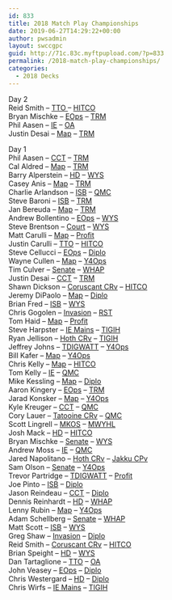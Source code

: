 ```yaml
---
id: 833
title: 2018 Match Play Championships
date: 2019-06-27T14:29:22+00:00
author: pwsadmin
layout: swccgpc
guid: http://71c.83c.myftpupload.com/?p=833
permalink: /2018-match-play-championships/
categories:
  - 2018 Decks
---
```

Day 2  
Reid Smith – <a rel="noreferrer noopener" aria-label="TTO  (opens in a new tab)" href="https://www.starwarsccg.org/2018-mpc-day-2-reid-smith-tto/" target="_blank">TTO </a>– <a rel="noreferrer noopener" aria-label="HITCO (opens in a new tab)" href="https://www.starwarsccg.org/2018-mpc-day-2-reid-smith-hitco/" target="_blank">HITCO</a>  
Bryan Mischke – [EOps](https://www.starwarsccg.org/2018-mpc-day-2-bryan-mischke-eops/) – [TRM](https://www.starwarsccg.org/2018-mpc-day-2-bryan-mischke-trm/)  
Phil Aasen – [IE](https://www.starwarsccg.org/2018-mpc-day-2-phil-aasen-ie/) – [OA](https://www.starwarsccg.org/2018-mpc-day-2-phil-aasen-oa/)  
Justin Desai – [Map](https://www.starwarsccg.org/2018-mpc-day-2-justin-desai-map/) – [TRM](https://www.starwarsccg.org/2018-mpc-day-2-justin-desai-trm/)

Day 1  
Phil Aasen – [CCT](https://www.starwarsccg.org/2018-mpc-day-1-phil-aasen-cct/) – [TRM](https://www.starwarsccg.org/2018-mpc-day-1-phil-aasen-trm/)  
Cal Aldred – [Map](https://www.starwarsccg.org/2018-mpc-day-1-cal-aldred-map/) – [TRM](https://www.starwarsccg.org/2018-mpc-day-1-cal-aldred-trm/)  
Barry Alperstein – [HD](https://www.starwarsccg.org/2018-mpc-day-1-barry-alperstein-hd/) – [WYS](https://www.starwarsccg.org/2018-worlds-barry-alperstein-wys/)  
Casey Anis – [Map](https://www.starwarsccg.org/2018-mpc-day-1-casey-anis-map/) – [TRM](https://www.starwarsccg.org/2018-mpc-day-1-casey-anis-trm/)  
Charlie Arlandson – [ISB](https://www.starwarsccg.org/2018-mpc-day-1-charlie-arlandson-isb/) – [QMC](https://www.starwarsccg.org/2018-mpc-day-1-charlie-arlandson-qmc/)  
Steve Baroni – [ISB](https://www.starwarsccg.org/2018-mpc-day-1-steve-baroni-isb/) – [TRM](https://www.starwarsccg.org/2018-mpc-day-1-steve-baroni-trm/)  
Jan Bereuda – [Map](https://www.starwarsccg.org/2018-mpc-day-1-jan-berueda-map/) – [TRM](https://www.starwarsccg.org/2018-mpc-day-1-jan-berueda-trm/)  
Andrew Bollentino – [EOps](https://www.starwarsccg.org/2018-mpc-day-1-andrew-bollentino-eops/) – [WYS](https://www.starwarsccg.org/2018-mpc-day-1-andrew-bollentino-wys/)  
Steve Brentson – [Court](https://www.starwarsccg.org/2018-mpc-day-1-steve-brenston-court/) – [WYS](https://www.starwarsccg.org/2018-mpc-day-1-steve-brenston-wys/)  
Matt Carulli – [Map](https://www.starwarsccg.org/2018-mpc-day-1-matt-carulli-map/) – [Profit](https://www.starwarsccg.org/2018-mpc-day-1-matt-carulli-profit/)  
Justin Carulli – [TTO](https://www.starwarsccg.org/2018-mpc-day-1-justin-carulli-tto/) – [HITCO](https://www.starwarsccg.org/2018-mpc-day-1-justin-carulli-hitco/)  
Steve Cellucci – [EOps](https://www.starwarsccg.org/2018-mpc-day-1-steve-cellucci-eops/) – [Diplo](https://www.starwarsccg.org/2018-mpc-day-1-steve-cellucci-diplo/)  
Wayne Cullen – [Map](https://www.starwarsccg.org/2018-mpc-day-1-wayne-cullen-map/) – [Y4Ops](https://www.starwarsccg.org/2018-mpc-day-1-wayne-cullen-y4ops/)  
Tim Culver – [Senate](https://www.starwarsccg.org/2018-mpc-day-1-tim-culver-senate/) – [WHAP](https://www.starwarsccg.org/2018-mpc-day-1-tim-culver-whap/)  
Justin Desai – [CCT](https://www.starwarsccg.org/2018-mpc-day-1-justin-desai-cct/) – [TRM](https://www.starwarsccg.org/2018-mpc-day-1-justin-desai-trm/)  
Shawn Dickson – [Coruscant CRv](https://www.starwarsccg.org/2018-mpc-day-1-shawn-dickson-coruscant-crv/) – [HITCO](https://www.starwarsccg.org/2018-mpc-day-1-shawn-dickson-hitco/)  
Jeremy DiPaolo – [Map](https://www.starwarsccg.org/2018-mpc-day-1-jeremy-dipaolo-map/) – [Diplo](https://www.starwarsccg.org/2018-mpc-day-1-jeremy-dipaolo-diplo/)  
Brian Fred – [ISB](https://www.starwarsccg.org/2018-mpc-day-1-brian-fred-isb/) – [WYS](https://www.starwarsccg.org/2018-mpc-day-1-brian-fred-wys/)  
Chris Gogolen – [Invasion](https://www.starwarsccg.org/2018-mpc-day-1-chris-gogolen-invasion/) – [RST](https://www.starwarsccg.org/2018-mpc-day-1-chris-gogolen-rst/)  
Tom Haid – [Map](https://www.starwarsccg.org/2018-mpc-day-1-tom-haid-map/) – [Profit](https://www.starwarsccg.org/2018-mpc-day-1-tom-haid-profit/)  
Steve Harpster – [IE Mains](https://www.starwarsccg.org/2018-mpc-day-1-steve-harpster-ie-mains/) – [TIGIH](https://www.starwarsccg.org/2018-mpc-day-1-steve-harpster-tigih/)  
Ryan Jellison – [Hoth CRv](https://www.starwarsccg.org/2018-mpc-day-1-ryan-jellison-hoth-crv/) – [TIGIH](https://www.starwarsccg.org/2018-mpc-day-1-ryan-jellison-tigih/)  
Jeffrey Johns – [TDIGWATT](https://www.starwarsccg.org/2018-mpc-day-1-jeffrey-johns-tdigwatt/) – [Y4Ops](https://www.starwarsccg.org/2018-mpc-day-1-jeffrey-johns-y4ops/)  
Bill Kafer – [Map](https://www.starwarsccg.org/2018-mpc-day-1-bill-kafer-map/) – [Y4Ops](https://www.starwarsccg.org/2018-mpc-day-1-bill-kafer-y4ops/)  
Chris Kelly – [Map](https://www.starwarsccg.org/2018-mpc-day-1-chris-kelly-map/) – [HITCO](https://www.starwarsccg.org/2018-mpc-day-1-chris-kelly-hitco/)  
Tom Kelly – [IE](https://www.starwarsccg.org/2018-mpc-day-1-tom-kelly-ie/) – [QMC](https://www.starwarsccg.org/2018-mpc-day-1-tom-kelly-qmc/)  
Mike Kessling – [Map](https://www.starwarsccg.org/2018-mpc-day-1-mike-kessling-map/) – [Diplo](https://www.starwarsccg.org/2018-mpc-day-1-mike-kessling-diplo/)  
Aaron Kingery – [EOps](https://www.starwarsccg.org/2018-mpc-day-1-aaron-kingery-eops/) – [TRM](https://www.starwarsccg.org/2018-mpc-day-1-aaron-kingery-trm/)  
Jarad Konsker – <a rel="noreferrer noopener" aria-label="Map  (opens in a new tab)" href="https://www.starwarsccg.org/2018-mpc-day-1-jarad-konsker-map/" target="_blank">Map</a> – <a rel="noreferrer noopener" aria-label="Y4Ops (opens in a new tab)" href="https://www.starwarsccg.org/2018-mpc-day-1-jarad-konsker-y4ops/" target="_blank">Y4Ops</a>  
Kyle Kreuger – <a rel="noreferrer noopener" aria-label="CCT (opens in a new tab)" href="https://www.starwarsccg.org/2018-mpc-day-1-kyle-kreuger-cct/" target="_blank">CCT</a> – <a rel="noreferrer noopener" aria-label="QMC (opens in a new tab)" href="https://www.starwarsccg.org/2018-egp-kyle-krueger-qmc/" target="_blank">QMC</a>  
Cory Lauer – <a rel="noreferrer noopener" aria-label="Tatooine CRv (opens in a new tab)" href="https://www.starwarsccg.org/2018-mpc-day-1-cory-lauer-tatooine-crv/" target="_blank">Tatooine CRv</a> – <a rel="noreferrer noopener" aria-label="QMC (opens in a new tab)" href="https://www.starwarsccg.org/2018-mpc-day-1-cory-lauer-qmc/" target="_blank">QMC</a>  
Scott Lingrell – <a rel="noreferrer noopener" aria-label="MKOS (opens in a new tab)" href="https://www.starwarsccg.org/2018-mpc-day-1-scott-lingrell-mkos/" target="_blank">MKOS</a> – <a rel="noreferrer noopener" aria-label="MWYHL (opens in a new tab)" href="https://www.starwarsccg.org/2018-mpc-day-1-scott-lingrell-mwyhl/" target="_blank">MWYHL</a>  
Josh Mack – <a rel="noreferrer noopener" aria-label="HD (opens in a new tab)" href="https://www.starwarsccg.org/2018-mpc-day-1-josh-mack-hunt-down/" target="_blank">HD</a> – <a rel="noreferrer noopener" aria-label="HITCO (opens in a new tab)" href="https://www.starwarsccg.org/2018-mpc-day-1-josh-mack-hitco/" target="_blank">HITCO</a>  
Bryan Mischke – [Senate](https://www.starwarsccg.org/2018-mpc-day-1-brian-mischke-senate/) – [WYS](https://www.starwarsccg.org/2018-mpc-day-1-brian-mischke-wys/)  
Andrew Moss – <a rel="noreferrer noopener" aria-label="IE (opens in a new tab)" href="https://www.starwarsccg.org/2018-mpc-day-1-andrew-moss-ie/" target="_blank">IE</a> – <a rel="noreferrer noopener" aria-label="QMC (opens in a new tab)" href="https://www.starwarsccg.org/2018-mpc-day-1-andrew-moss-qmc/" target="_blank">QMC</a>  
Jared Napolitano – <a rel="noreferrer noopener" aria-label="Hoth CRv (opens in a new tab)" href="https://www.starwarsccg.org/2018-mpc-day-1-jared-napolitano-hoth-crv/" target="_blank">Hoth CRv</a> – <a rel="noreferrer noopener" aria-label="Jakku CPv (opens in a new tab)" href="https://www.starwarsccg.org/2018-mpc-day-1-jared-napolitano-jakku-cpv/" target="_blank">Jakku CPv</a>  
Sam Olson – <a rel="noreferrer noopener" aria-label="Senate (opens in a new tab)" href="https://www.starwarsccg.org/2018-mpc-day-1-sam-olson-senate/" target="_blank">Senate</a> – <a rel="noreferrer noopener" aria-label="Y4Ops (opens in a new tab)" href="https://www.starwarsccg.org/2018-mpc-day-1-sam-olson-y4ops/" target="_blank">Y4Ops</a>  
Trevor Partridge – <a rel="noreferrer noopener" aria-label="TDIGWATT (opens in a new tab)" href="https://www.starwarsccg.org/2018-mpc-day-1-trevor-partridge-tdigwatt/" target="_blank">TDIGWATT</a> – <a rel="noreferrer noopener" aria-label="Profit (opens in a new tab)" href="https://www.starwarsccg.org/2018-mpc-day-1-trevor-partridge-profit/" target="_blank">Profit</a>  
Joe Pinto – <a rel="noreferrer noopener" aria-label="ISB (opens in a new tab)" href="https://www.starwarsccg.org/2018-mpc-day-1-joe-pinto-isb/" target="_blank">ISB</a> – <a rel="noreferrer noopener" aria-label="Diplo (opens in a new tab)" href="https://www.starwarsccg.org/2018-mpc-day-1-joe-pinto-diplo/" target="_blank">Diplo</a>  
Jason Reindeau – <a rel="noreferrer noopener" aria-label="CCT (opens in a new tab)" href="https://www.starwarsccg.org/2018-mpc-day-1-jason-reindeau-cct/" target="_blank">CCT</a> – <a rel="noreferrer noopener" aria-label="Diplo (opens in a new tab)" href="https://www.starwarsccg.org/2018-mpc-day-1-jason-reindeau-diplo/" target="_blank">Diplo</a>  
Dennis Reinhardt – <a rel="noreferrer noopener" aria-label="HD (opens in a new tab)" href="https://www.starwarsccg.org/2018-mpc-day-1-dennis-reinhardt-hd/" target="_blank">HD</a> – <a rel="noreferrer noopener" aria-label="WHAP (opens in a new tab)" href="https://www.starwarsccg.org/2018-mpc-day-1-dennis-reinhardt-whap/" target="_blank">WHAP</a>  
Lenny Rubin – <a rel="noreferrer noopener" aria-label="Map (opens in a new tab)" href="https://www.starwarsccg.org/2018-mpc-day-1-lenny-rubin-map/" target="_blank">Map</a> – <a rel="noreferrer noopener" aria-label="Y4Ops (opens in a new tab)" href="https://www.starwarsccg.org/2018-mpc-day-1-lenny-rubin-y4ops/" target="_blank">Y4Ops</a>  
Adam Schellberg – <a rel="noreferrer noopener" aria-label="Senate (opens in a new tab)" href="https://www.starwarsccg.org/2018-mpc-day-1-adam-schellberg-senate/" target="_blank">Senate</a> – <a rel="noreferrer noopener" aria-label="WHAP (opens in a new tab)" href="https://www.starwarsccg.org/2018-mpc-day-1-adam-schellberg-whap/" target="_blank">WHAP</a>  
Matt Scott – <a rel="noreferrer noopener" aria-label="ISB (opens in a new tab)" href="https://www.starwarsccg.org/2018-mpc-day-1-matt-scott-isb/" target="_blank">ISB</a> – <a rel="noreferrer noopener" aria-label="WYS (opens in a new tab)" href="https://www.starwarsccg.org/2018-mpc-day-1-matt-scott-wys/" target="_blank">WYS</a>  
Greg Shaw – <a rel="noreferrer noopener" aria-label="Invasion (opens in a new tab)" href="https://www.starwarsccg.org/2018-mpc-day-1-greg-shaw-invasion/" target="_blank">Invasion</a> – <a rel="noreferrer noopener" aria-label="Diplo (opens in a new tab)" href="https://www.starwarsccg.org/2018-mpc-day-1-greg-shaw-diplo/" target="_blank">Diplo</a>  
Reid Smith – <a rel="noreferrer noopener" aria-label="Coruscant CRv (opens in a new tab)" href="https://www.starwarsccg.org/2018-mpc-day-1-reid-smith-coruscant-crv/" target="_blank">Coruscant CRv</a> – <a rel="noreferrer noopener" aria-label="HITCO (opens in a new tab)" href="https://www.starwarsccg.org/2018-mpc-day-1-reid-smith-hitco/" target="_blank">HITCO</a>  
Brian Speight – <a href="https://www.starwarsccg.org/2018-mpc-day-1-brian-speight-hd/" target="_blank" rel="noreferrer noopener" aria-label="HD (opens in a new tab)">HD</a> – <a href="https://www.starwarsccg.org/2018-mpc-day-1-brian-speight-wys/" target="_blank" rel="noreferrer noopener" aria-label="WYS (opens in a new tab)">WYS</a>  
Dan Tartaglione – <a href="https://www.starwarsccg.org/2018-mpc-day-1-dan-tartaglione-tto/" target="_blank" rel="noreferrer noopener" aria-label="TTO (opens in a new tab)">TTO</a> – <a href="https://www.starwarsccg.org/2018-mpc-day-1-dan-tartaglione-oa/" target="_blank" rel="noreferrer noopener" aria-label="OA (opens in a new tab)">OA</a>  
John Veasey – <a href="https://www.starwarsccg.org/2018-mpc-day-1-vikram-bali-eops/" target="_blank" rel="noreferrer noopener" aria-label="EOps (opens in a new tab)">EOps</a> – <a href="https://www.starwarsccg.org/2018-mpc-day-1-vikram-bali-diplo/" target="_blank" rel="noreferrer noopener" aria-label="Diplo (opens in a new tab)">Diplo</a>  
Chris Westergard – <a href="https://www.starwarsccg.org/2018-mpc-day-1-chris-westergard-hd/" target="_blank" rel="noreferrer noopener" aria-label="HD (opens in a new tab)">HD</a> – <a href="https://www.starwarsccg.org/2018-mpc-day-1-chris-westergard-diplo/" target="_blank" rel="noreferrer noopener" aria-label="Diplo (opens in a new tab)">Diplo</a>  
Chris Wirfs – <a href="https://www.starwarsccg.org/2018-mpc-day-1-chris-wirfs-ie-mains/" target="_blank" rel="noreferrer noopener" aria-label="IE Mains (opens in a new tab)">IE Mains</a> – <a href="https://www.starwarsccg.org/2018-mpc-day-1-chris-wirfs-tigih/" target="_blank" rel="noreferrer noopener" aria-label=" (opens in a new tab)">TIGIH</a>